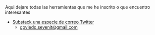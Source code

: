 Aqui dejare todas las herramientas que me he inscrito o que encuentro interesantes

* [Substack una especie de correo Twitter](https://substack.com/chat/1444904/post/6c9e846f-b666-4636-bfa1-4461d45e0015?utm_source=post-permalink)
	* goviedo.sevenit@gmail.com


